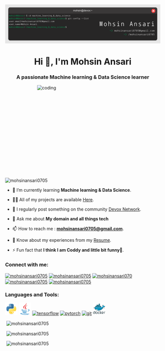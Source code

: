 ![logo](https://github.com/mohsinansari0705/mohsinansari0705/blob/main/Mohsin_Banner.png)

<h1 align="center">Hi 👋, I'm Mohsin Ansari</h1>
<h3 align="center">A passionate Machine learning & Data Science learner</h3>

<img align="right" alt="coding" width="400" height="300" src="https://camo.githubusercontent.com/5b1d2e901546f5465aacfb5d19253ae0822909b754dac4b8b2d5632374125c72/68747470733a2f2f6d69726f2e6d656469756d2e636f6d2f6d61782f313336302f312a7a566e574a7479474f585f6b5549446d3663634366512e676966">

<p align="left">  <img src="https://komarev.com/ghpvc/?username=mohsinansari0705&label=Profile%20views&color=0e75b6&style=flat" alt="mohsinansari0705" /> </p>

- 🌱 I’m currently learning **Machine learning & Data Science**.

- 👨‍💻 All of my projects are available [Here](https://linktr.ee/mohsinansari0705).

- 📝 I regularly post something on the community [Devox Network](https://chat.whatsapp.com/L2IV9fQDrSFJgFZGjg8Pbr).

- 💬 Ask me about **My domain and all things tech**

- 📫 How to reach me : **mohsinansari0705@gmail.com**.

- 📄 Know about my experiences from my [Resume](https://chat.whatsapp.com/L2IV9fQDrSFJgFZGjg8Pbr).

- ⚡ Fun fact that **I think I am Coddy and little bit funny👀**.

<h3 align="left">Connect with me:</h3>
<p align="left">
<a href="https://linkedin.com/in/mohsinansari0705" target="blank"><img align="center" src="https://raw.githubusercontent.com/rahuldkjain/github-profile-readme-generator/master/src/images/icons/Social/linked-in-alt.svg" alt="mohsinansari0705" height="30" width="40" /></a>
<a href="https://instagram.com/mohsinansari0705" target="blank"><img align="center" src="https://raw.githubusercontent.com/rahuldkjain/github-profile-readme-generator/master/src/images/icons/Social/instagram.svg" alt="mohsinansari0705" height="30" width="40" /></a>
<a href="https://x.com/mohsinansari070" target="blank"><img align="center" src="https://raw.githubusercontent.com/rahuldkjain/github-profile-readme-generator/master/src/images/icons/Social/twitter.svg" alt="mohsinansari070" height="30" width="40" /></a>
<a href="https://www.leetcode.com/mohsinansari0705" target="blank"><img align="center" src="https://raw.githubusercontent.com/rahuldkjain/github-profile-readme-generator/master/src/images/icons/Social/leet-code.svg" alt="mohsinansari0705" height="30" width="40" /></a>
<a href="https://auth.geeksforgeeks.org/user/mohsinansari0705" target="blank"><img align="center" src="https://raw.githubusercontent.com/rahuldkjain/github-profile-readme-generator/master/src/images/icons/Social/geeks-for-geeks.svg" alt="mohsinansari0705" height="30" width="40" /></a>
</p>

<h3 align="left">Languages and Tools:</h3>
<p align="left">
<a href="https://www.python.org" target="_blank" rel="noreferrer"> <img src="https://raw.githubusercontent.com/devicons/devicon/master/icons/python/python-original.svg" alt="python" width="40" height="40"/></a>
<a href="https://www.java.com" target="_blank" rel="noreferrer"> <img src="https://raw.githubusercontent.com/devicons/devicon/master/icons/java/java-original.svg" alt="java" width="40" height="40"/></a>
<a href="https://www.tensorflow.org" target="_blank" rel="noreferrer"> <img src="https://www.vectorlogo.zone/logos/tensorflow/tensorflow-icon.svg" alt="tensorflow" width="40" height="40"/></a>
<a href="https://pytorch.org/" target="_blank" rel="noreferrer"> <img src="https://www.vectorlogo.zone/logos/pytorch/pytorch-icon.svg" alt="pytorch" width="40" height="40"/></a>
<a href="https://git-scm.com/" target="_blank" rel="noreferrer"> <img src="https://www.vectorlogo.zone/logos/git-scm/git-scm-icon.svg" alt="git" width="40" height="40"/></a>
<a href="https://www.docker.com/" target="_blank" rel="noreferrer"> <img src="https://raw.githubusercontent.com/devicons/devicon/master/icons/docker/docker-original-wordmark.svg" alt="docker" width="40" height="40"/></a>
</p>

<p>&nbsp;<img align="center" src="https://github-readme-streak-stats.herokuapp.com/?user=mohsinansari0705&" alt="mohsinansari0705" /></p>
  
<p>&nbsp;<img align="center" src="https://github-readme-stats.vercel.app/api?username=mohsinansari0705&show_icons=true&locale=en" alt="mohsinansari0705" /></p>

<p>&nbsp;<img align="center" src="https://github-readme-stats.vercel.app/api/top-langs?username=mohsinansari0705&show_icons=true&locale=en&layout=compact" alt="mohsinansari0705" /></p>
